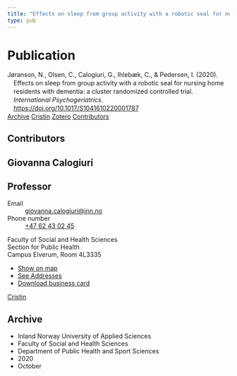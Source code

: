 ```yaml
---
title: "Effects on sleep from group activity with a robotic seal for nursing home residents with dementia: a cluster randomized controlled trial"
type: pub
---
```

<h1>Publication</h1>
<article id="csl-bib-container-22GCJS8R" class="csl-bib-container">
  <div class="csl-bib-body" style="line-height: 1.35; padding-left: 1em; text-indent:-1em;">
  <div class="csl-entry">J&#xF8;ranson, N., Olsen, C., Calogiuri, G., Ihleb&#xE6;k, C., &amp; Pedersen, I. (2020). Effects on sleep from group activity with a robotic seal for nursing home residents with dementia: a cluster randomized controlled trial. <i>International Psychogeriatrics</i>. <a href="https://doi.org/10.1017/S1041610220001787">https://doi.org/10.1017/S1041610220001787</a></div>
</div>
  <div class="csl-bib-buttons">
    <a href="#taxonomy-article-22GCJS8R" class="csl-bib-button">Archive</a>
    <a href="https://app.cristin.no/results/show.jsf?id=1837714" alt="Cristin URL" class="csl-bib-button">Cristin</a>
    <a href="http://zotero.org/groups/5022929/items/22GCJS8R" alt="Zotero URL" class="csl-bib-button">Zotero</a>
    <a href="#contributors-article-22GCJS8R" class="csl-bib-button">Contributors</a>
  </div>
  <div id="csl-bib-meta-container-22GCJS8R"></div>
</article>
<div id="csl-bib-meta-22GCJS8R" class="csl-bib-meta">
  <article id="contributors-article-22GCJS8R" class="contributors-article">
    <h1>Contributors</h1>
    <div class="personas">
<div class="vrtx-hinn-person-card">
<div class="photo">
<i class="lar la-user-circle missing-person"></i>
</div>
<div class="info">
<hgroup><h1>Giovanna Calogiuri</h1>
<h2>Professor</h2>
</hgroup><dl>
<dt>Email</dt>
<dd>
<a href="mailto:giovanna.calogiuri@inn.no">giovanna.calogiuri@inn.no</a>
</dd>
<dt>Phone number</dt>
<dd><a href="tel:+4762430245">
+47 62 43 02 45
</a></dd>
</dl>
<p>
Faculty of Social and Health Sciences<br>
Section for Public Health<br>
Campus Elverum,
Room 4L3335
</p>
<ul class="vrtx-hinn-links">
<li><a href="https://www.google.com/maps?q=60.88177,11.53669">Show on map</a></li>
<li><a href="https://www.inn.no/english/find-an-employee/giovanna-calogiuri.html#vrtx-hinn-addresses">See Addresses</a></li>
<li><a href="https://www.inn.no/english/find-an-employee/giovanna-calogiuri.html?vrtx=vcf">Download business card</a></li>
</ul>
</div>
</div>
<a href="https://app.cristin.no/persons/show.jsf?id=358086" alt="Cristin URL" class="personas-cristin">Cristin</a>
</div>
  </article>
  <article id="taxonomy-article-22GCJS8R" class="taxonomy-article">
    <h1>Archive</h1>
    <ul>
      <li>Inland Norway University of Applied Sciences</li>
      <li>Faculty of Social and Health Sciences</li>
      <li>Department of Public Health and Sport Sciences</li>
      <li>2020</li>
      <li>October</li>
    </ul>
  </article>
</div>
